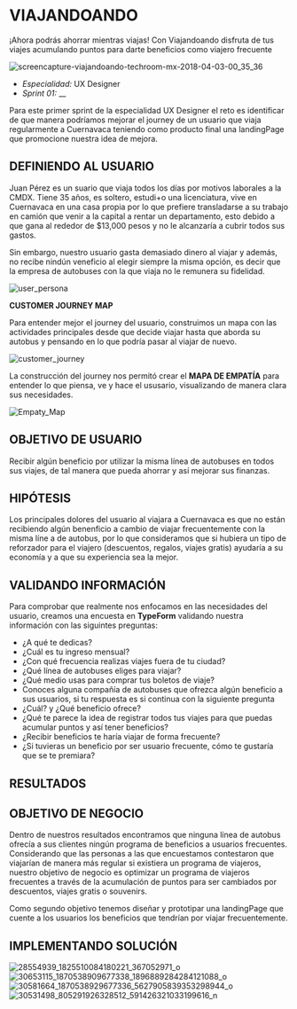 # VIAJANDOANDO 

¡Ahora podrás ahorrar mientras viajas!
Con Viajandoando disfruta de tus viajes acumulando puntos para darte beneficios como viajero frecuente

![screencapture-viajandoando-techroom-mx-2018-04-03-00_35_36](https://user-images.githubusercontent.com/31233225/38231287-8b1cb56e-36d7-11e8-9aea-a59bfbedc50f.png)


* *Especialidad:* UX Designer
* *Sprint 01:*  __

Para este primer sprint de la especialidad UX Designer el reto es identificar de que manera podríamos mejorar el journey de un usuario que viaja regularmente a Cuernavaca teniendo como producto final una landingPage que promocione nuestra idea de mejora. 



## DEFINIENDO AL USUARIO 

Juan Pérez es un suario que viaja todos los días por motivos laborales a la CMDX. Tiene 35 años, es soltero, estudi+o una licenciatura, vive en Cuernavaca en una casa propia por lo que prefiere transladarse a su trabajo en camión que venir a la capital a rentar un departamento, esto debido a que gana al rededor de $13,000 pesos y no le alcanzaría a cubrir todos sus gastos.  

Sin embargo, nuestro usuario gasta demasiado dinero al viajar y además, no recibe nindún veneficio al elegir siempre la misma opción, es decir que la empresa de autobuses con la que viaja no le remunera su fidelidad. 

![user_persona](assets/images/user.png)

**CUSTOMER JOURNEY MAP**

Para entender mejor el journey del usuario, construimos un mapa con las actividades principales desde que decide viajar hasta que aborda su autobus y pensando en lo que podría pasar al viajar de nuevo. 

![customer_journey](assets/images/customer.png)

La construcción del journey nos permitó crear el **MAPA DE EMPATÍA** para entender lo que piensa, ve y hace el ususario, visualizando de manera clara sus necesidades. 

![Empaty_Map](assets/images/empaty.png)



## OBJETIVO DE USUARIO

Recibir algún beneficio por utilizar la misma línea de autobuses en todos sus viajes, de tal manera que pueda ahorrar y así mejorar sus finanzas.

## HIPÓTESIS

Los principales dolores del usuario al viajara a Cuernavaca es que no están recibiendo algún benenficio a cambio de viajar frecuentemente con la misma líne a de autobus, por lo que consideramos que si hubiera un tipo de reforzador para el viajero (descuentos, regalos, viajes gratis) ayudaría a su economía y a que su experiencia sea la mejor. 



## VALIDANDO INFORMACIÓN

Para comprobar que realmente nos enfocamos en las necesidades del usuario, creamos una encuesta en **TypeForm** validando nuestra información con las siguintes preguntas: 

* ¿A qué te dedicas?
* ¿Cuál es tu ingreso mensual?
* ¿Con qué frecuencia realizas viajes fuera de tu ciudad?
* ¿Qué línea de autobuses eliges para viajar?
* ¿Qué medio usas para comprar tus boletos de viaje?
* Conoces alguna compañía de autobuses que ofrezca algún beneficio a sus usuarios, si tu respuesta es si continua con la siguiente pregunta
* ¿Cuál? y ¿Qué beneficio ofrece?
* ¿Qué te parece la idea de registrar todos tus viajes para que puedas acumular puntos y así tener beneficios?
* ¿Recibir beneficios te haría viajar de forma frecuente?
* ¿Si tuvieras un beneficio por ser usuario frecuente, cómo te gustaría que se te premiara?


## RESULTADOS 


## OBJETIVO DE NEGOCIO

Dentro de nuestros resultados encontramos que ninguna línea de autobus ofrecía a sus clientes ningún programa de beneficios a usuarios frecuentes. Considerando que las personas a las que encuestamos contestaron que viajarían de manera más regular si existiera un programa de viajeros, nuestro objetivo de negocio es optimizar un programa de viajeros frecuentes a través de la acumulación de puntos para ser cambiados por descuentos, viajes gratis o souvenirs. 

Como segundo objetivo tenemos diseñar y prototipar una landingPage que cuente a los usuarios los beneficios que tendrían por viajar frecuentemente. 


## IMPLEMENTANDO SOLUCIÓN 

![28554939_1825510084180221_367052971_o](https://user-images.githubusercontent.com/31233225/38581335-2f86a86c-3cd2-11e8-9ca3-ee0acb2b870a.png)
![30653115_1870538909677338_1896889284284121088_o](https://user-images.githubusercontent.com/31233225/38581336-2fa14cee-3cd2-11e8-82d8-4f28f4954d03.jpg)
![30581664_1870538929677336_5627905839353298944_o](https://user-images.githubusercontent.com/31233225/38581338-2fbaec3a-3cd2-11e8-9892-b09c680cb100.jpg)
![30531498_805291926328512_591426321033199616_n](https://user-images.githubusercontent.com/31233225/38581340-2fde48ba-3cd2-11e8-8a0a-8750cdb963ff.jpg)
